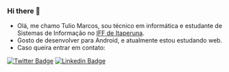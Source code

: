 ### Hi there 👋
- Olá, me chamo Tulio Marcos, sou técnico em informática e estudante de Sistemas de Informação no [IFF de Itaperuna](https://www.facebook.com/IFFluminenseItaperuna).
- Gosto de desenvolver para Android, e atualmente estou estudando web.
- Caso queira entrar em contato:


[![Twitter Badge](https://img.shields.io/badge/-Twitter-1ca0f1?style=flat-square&labelColor=1ca0f1&logo=twitter&logoColor=white&link=https://twitter.com/whoistulio)](https://twitter.com/whoistulio)
[![Linkedin Badge](https://img.shields.io/badge/-LinkedIn-blue?style=flat-square&logo=Linkedin&logoColor=white&link=https://www.linkedin.com/in/tuliodutra27)](https://www.linkedin.com/in/tuliodutra27)

<!--
**tuliodutra27/tuliodutra27** is a ✨ _special_ ✨ repository because its `README.md` (this file) appears on your GitHub profile.

Here are some ideas to get you started:

- 🔭 I’m currently working on ...
- 🌱 I’m currently learning ...
- 👯 I’m looking to collaborate on ...
- 🤔 I’m looking for help with ...
- 💬 Ask me about ...
- 📫 How to reach me: ...
- 😄 Pronouns: ...
- ⚡ Fun fact: ...
-->

